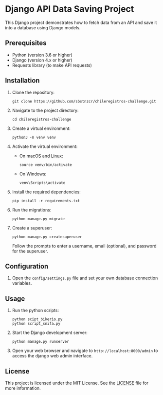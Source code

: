 # Django API Data Saving Project

This Django project demonstrates how to fetch data from an API and save it into a database using Django models.

## Prerequisites

- Python (version 3.6 or higher)
- Django (version 4.x or higher)
- Requests library (to make API requests)

## Installation

1. Clone the repository:

   ```
   git clone https://github.com/sbstnzcr/chileregistros-challenge.git
   ```

2. Navigate to the project directory:

   ```
   cd chileregistros-challenge
   ```

3. Create a virtual environment:

   ```
   python3 -m venv venv
   ```

4. Activate the virtual environment:

   - On macOS and Linux:

     ```
     source venv/bin/activate
     ```

   - On Windows:

     ```
     venv\Scripts\activate
     ```

5. Install the required dependencies:

   ```
   pip install -r requirements.txt
   ```

6. Run the migrations:

   ```
   python manage.py migrate
   ```

7. Create a superuser:

   ```
   python manage.py createsuperuser
   ```

   Follow the prompts to enter a username, email (optional), and password for the superuser.


## Configuration

1. Open the `config/settings.py` file and set your own database connection variables.

## Usage

1. Run the python scripts:

   ```
   python scipt_bikerio.py
   python script_snifa.py
   ```

2. Start the Django development server:

   ```
   python manage.py runserver
   ```

3. Open your web browser and navigate to `http://localhost:8000/admin` to access the django web admin interface.

## License

This project is licensed under the MIT License. See the [LICENSE](LICENSE) file for more information.
